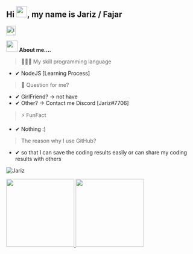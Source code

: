 ## Hi <img src="https://github.com/TheDudeThatCode/TheDudeThatCode/blob/master/Assets/Hi.gif" width="29px">, my name is Jariz / Fajar 
<a href="https://www.instagram.com/riz.ig/" target="blank"><img align="center" src="https://image.flaticon.com/icons/png/128/174/174855.png" alt="insta_ovindu" height="25px" width="25px" /></a>


<img src="https://media.giphy.com/media/iY8CRBdQXODJSCERIr/giphy.gif" width="30px">&nbsp;**About me....**
> 🧑🏻‍💻 My skill programming language 
- ✔ NodeJS [Learning Process]
> 💬 Question for me?
- ✔ GirlFriend? -> not have
- ✔ Other? -> Contact me Discord [Jariz#7706]
> ⚡ FunFact
- ✔ Nothing :)

> The reason why I use GitHub?
- ✔ so that I can save the coding results easily or can share my coding results with others

<p align=left> <img src=https://komarev.com/ghpvc/?username=J-yriz alt=Jariz /> </p>

<a href="https://github.com/J-yriz">
  <img height="180em" src="https://github-readme-stats-eight-theta.vercel.app/api?username=J-yriz&show_icons=true&theme=algolia&include_all_commits=true&count_private=true"/>
  <img height="180em" src="https://github-readme-stats-eight-theta.vercel.app/api/top-langs/?username=J-yriz&layout=compact&langs_count=8&theme=algolia"/>
</a>
